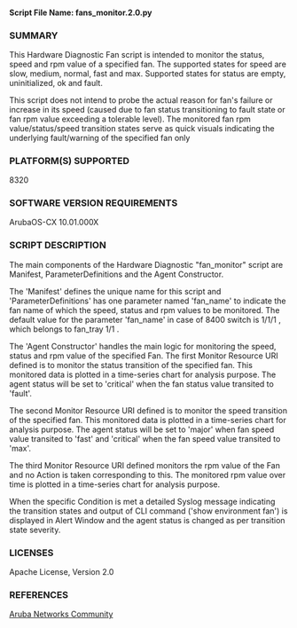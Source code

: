 #### Script File Name: fans\_monitor.2.0.py

### SUMMARY
This Hardware Diagnostic Fan script is intended to monitor the status, speed and rpm value of a specified fan. The supported states for speed are slow, medium, normal, fast and max. Supported states for status are empty, uninitialized, ok and fault.  

 This script does not intend to probe the actual reason for fan's failure or increase in its speed (caused due to fan status transitioning to fault state or fan rpm value exceeding a tolerable level). The monitored fan rpm value/status/speed transition states serve as quick visuals indicating the underlying fault/warning of the specified fan only

### PLATFORM(S) SUPPORTED
8320

### SOFTWARE VERSION REQUIREMENTS
ArubaOS-CX 10.01.000X

### SCRIPT DESCRIPTION
The main components of the Hardware Diagnostic "fan_monitor" script are Manifest, ParameterDefinitions and the Agent Constructor.    

The  'Manifest' defines the unique name for this script and 'ParameterDefinitions' has one parameter named 'fan_name' to indicate the fan name of which the speed, status and rpm values to be monitored. The default value for the parameter 'fan_name' in case of 8400 switch is 1/1/1 , which belongs to fan_tray 1/1 .  

The 'Agent Constructor' handles the main logic for monitoring the speed, status and rpm value of the specified Fan. The first Monitor Resource URI defined is to monitor the status transition of the specified fan. This monitored data is plotted in a time-series chart for analysis purpose. The agent status will be set to 'critical' when the fan status value transited to 'fault'.

The second Monitor Resource URI defined is to monitor the speed transition of the specified fan. This monitored data is plotted in a time-series chart for analysis purpose. The agent status will be set to 'major' when fan speed value transited to 'fast' and 'critical' when the fan speed value transited to 'max'.

The third Monitor Resource URI defined monitors the rpm value of the Fan and no Action is taken corresponding to this. The monitored rpm value over time is  plotted in a time-series chart for analysis purpose.

When the specific Condition is met a detailed Syslog message indicating the transition states and output of CLI command ('show environment fan') is displayed in Alert Window and the agent status is changed as per transition state severity.


### LICENSES
Apache License, Version 2.0

### REFERENCES
[Aruba Networks Community](http://community.arubanetworks.com/t5/Network-Analytic-Engine/ct-p/NetworkAnalyticEngine)
